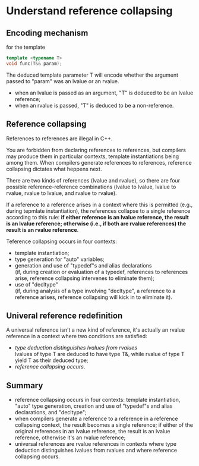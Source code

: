 Understand reference collapsing
===============================


Encoding mechanism
------------------

for the template
```c++
template <typename T>
void func(T&& param);
```

The deduced template parameter T will encode whether the argument
passed to "param" was an lvalue or an rvalue.

- when an lvalue is passed as an argument, "T" is deduced to be an
  lvalue reference;
- when an rvalue is passed, "T" is deduced to be a non-reference.


Reference collapsing
--------------------

References to references are illegal in C++.

You are forbidden from declaring references to references, but 
compilers may produce them in particular contexts, template 
instantiations being among them.
When compilers generate references to references, reference collapsing
dictates what heppens next.

There are two kinds of references (lvalue and rvalue), so there are 
four possible reference-reference combinations (lvalue to lvalue,
lvalue to rvalue, rvalue to lvalue, and rvalue to rvalue).

If a reference to a reference arises in a context where this is
permitted (e.g., during tepmlate instantiation), the references 
collapse to a single reference according to this rule:
**if either reference is an lvalue reference, the result is an lvalue
reference; otherwise (i.e., if both are rvalue references) the result
is an rvalue reference**.

Teference collapsing occurs in four contexts:
- template instantiation;
- type generation for "auto" variables;
- generation and use of "typedef"s and alias declarations  
  (if, during creation or evaluation of a typedef, references to
   references arise, reference collapsing intervenes to eliminate 
   them);
- use of "decltype"  
  (if, during analysis of a type involving "decltype", a reference
   to a reference arises, reference collapsing will kick in 
   to eliminate it).


Univeral reference redefinition
-------------------------------

A universal reference isn't a new kind of reference, it's actually
an rvalue reference in a context where two conditions are satisfied:
- *type deduction distinguishes lvalues from rvalues*  
  lvalues of type T are deduced to have type T&, while rvalue of 
  type T yield T as their deduced type;
- *reference collapsing occurs*.


Summary
-------

- reference collapsing occurs in four contexts:
  template instantiation, "auto" type generation, creation and use of
  "typedef"s and alias declarations, and "decltype";
- when compilers generate a reference to a reference in a reference
  collapsing context, the result becomes a single reference; if either
  of the original references in an lvalue reference, the result is an
  lvalue reference, otherwise it's an rvalue reference;
- universal references are rvalue references in contexts where type
  deduction distinguishes lvalues from rvalues and where reference
  collapsing occurs.
